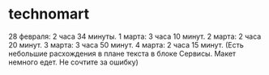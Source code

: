 # technomart

28 февраля: 2 часа 34 минуты.
1 марта: 3 часа 10 минут.
2 марта: 2 часа 20 минут.
3 марта: 3 часа 50 минут.
4 марта: 2 часа 15 минут. (Есть небольшие расхождения в плане текста в блоке Сервисы. Макет немного едет. Не сочтите за ошибку)
